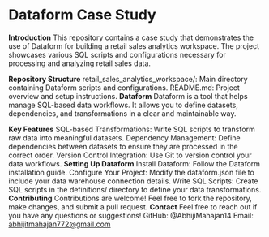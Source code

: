 # Dataform Case Study

**Introduction**
This repository contains a case study that demonstrates the use of Dataform for building a retail sales analytics workspace. The project showcases various SQL scripts and configurations necessary for processing and analyzing retail sales data.

**Repository Structure**
retail_sales_analytics_workspace/: Main directory containing Dataform scripts and configurations.
README.md: Project overview and setup instructions.
**Dataform**
Dataform is a tool that helps manage SQL-based data workflows. It allows you to define datasets, dependencies, and transformations in a clear and maintainable way.

**Key Features**
SQL-based Transformations: Write SQL scripts to transform raw data into meaningful datasets.
Dependency Management: Define dependencies between datasets to ensure they are processed in the correct order.
Version Control Integration: Use Git to version control your data workflows.
**Setting Up Dataform**
Install Dataform: Follow the Dataform installation guide.
Configure Your Project: Modify the dataform.json file to include your data warehouse connection details.
Write SQL Scripts: Create SQL scripts in the definitions/ directory to define your data transformations.
**Contributing**
Contributions are welcome! Feel free to fork the repository, make changes, and submit a pull request.
**Contact**
Feel free to reach out if you have any questions or suggestions!
GitHub: @AbhijiMahajan14
Email: abhijitmahajan772@gmail.com
